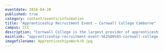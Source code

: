 ```yaml
---
eventdate: 2016-04-20
published: true
category: content/events/information
title: "Apprenticeship Recruitment Event – Cornwall College Camborne"
campus: CCC
description: "Cornwall College is the largest provider of apprenticeships in the South West, working with..."
mainlink: "apprenticeship-recruitment-event-%E2%80%93-cornwall-college-camborne"
imagefilename: ApprenticeshipsWork!0.jpg
---
```

